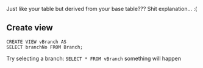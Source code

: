 Just like your table but derived from your base table??? Shit explanation... :(

## Create view
```sqlite
CREATE VIEW vBranch AS 
SELECT branchNo FROM Branch;
```
Try selecting a branch:
`SELECT * FROM vBranch` something will happen